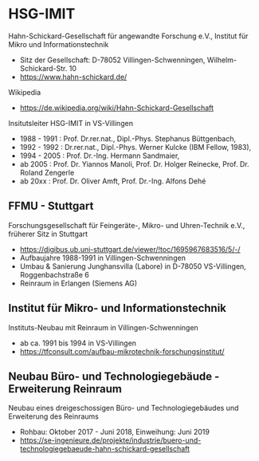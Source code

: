 # HSG-IMIT
Hahn-Schickard-Gesellschaft für angewandte Forschung e.V., Institut für Mikro und Informationstechnik
- Sitz der Gesellschaft: D-78052 Villingen-Schwenningen, Wilhelm-Schickard-Str. 10
- https://www.hahn-schickard.de/

Wikipedia
- https://de.wikipedia.org/wiki/Hahn-Schickard-Gesellschaft

Insitutsleiter HSG-IMIT in VS-Villingen
- 1988 - 1991 : Prof. Dr.rer.nat., Dipl.-Phys. Stephanus Büttgenbach,
- 1992 - 1992 : Dr.rer.nat., Dipl.-Phys. Werner Kulcke (IBM Fellow, 1983),
- 1994 - 2005 : Prof. Dr.-Ing. Hermann Sandmaier, 
- ab 2005 : Prof. Dr. Yiannos Manoli, Prof. Dr. Holger Reinecke, Prof. Dr. Roland Zengerle
- ab 20xx : Prof. Dr. Oliver Amft, Prof. Dr.-Ing. Alfons Dehé

## FFMU - Stuttgart
Forschungsgesellschaft für Feingeräte-, Mikro- und Uhren-Technik e.V., früherer Sitz in Stuttgart
- https://digibus.ub.uni-stuttgart.de/viewer/!toc/1695967683516/5/-/
- Aufbaujahre 1988-1991 in Villingen-Schwenningen
- Umbau & Sanierung Junghansvilla (Labore) in D-78050 VS-Villingen, Roggenbachstraße 6
- Reinraum in Erlangen (Siemens AG)
  
## Institut für Mikro- und Informationstechnik 
Instituts-Neubau mit Reinraum in Villingen-Schwenningen 
- ab ca. 1991 bis 1994 in VS-Villingen
- https://tfconsult.com/aufbau-mikrotechnik-forschungsinstitut/

## Neubau Büro- und Technologiegebäude - Erweiterung Reinraum
Neubau eines dreigeschossigen Büro- und Technologiegebäudes und Erweiterung des Reinraums
- Rohbau: Oktober 2017 - Juni 2018, Einweihung: Juni 2019
- https://se-ingenieure.de/projekte/industrie/buero-und-technologiegebaeude-hahn-schickard-gesellschaft
  
